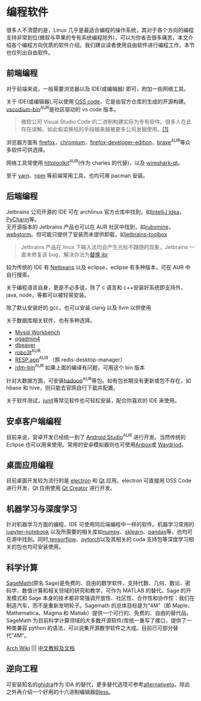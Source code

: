 # 编程软件

很多人不清楚的是，Linux 几乎是最适合编程的操作系统，其对于各个方向的编程支持非常到位(微软与苹果的专有系统编程除外)，可以为你省去很多痛苦。本文介绍各个编程方向优质的软件介绍。我们建议读者使用自由软件进行编程工作，本节也仅列出自由软件。

## 前端编程

对于前端来说，一般需要浏览器以及 IDE(或编辑器) 即可，附加一些网络工具。

关于 IDE(或编辑器),可以使用 [OSS code](https://archlinux.org/packages/extra/x86_64/code/)，它是由官方仓库的生成的开源构建。[vscodium-bin](https://aur.archlinux.org/packages/vscodium-bin/)<sup>AUR</sup>是社区驱动的 vs code 版本。

> 微软公司 Visual Studio Code 的二进制构建实际为专有软件。很多人在此存在误解。如此偷梁换柱的手段越来越被更多公司发掘使用。[[1]](https://carlchenet.com/you-think-the-visual-studio-code-binary-you-use-is-a-free-software-think-again/)

浏览器方面有 [firefox](https://archlinux.org/packages/extra/x86_64/firefox/)，[chromium](https://archlinux.org/packages/extra/x86_64/chromium/)，[firefox-developer-edition](https://archlinux.org/packages/extra/x86_64/firefox-developer-edition/)，[brave](https://aur.archlinux.org/packages/brave-dev-bin/)<sup>AUR</sup>等众多软件可供选择。

网络工具常使用 [httptoolkit](https://aur.archlinux.org/packages/httptoolkit/)<sup>AUR</sup>(作为 charles 的代替)，以及 [wireshark-qt](https://archlinux.org/packages/extra/x86_64/wireshark-qt/)。

至于 [yarn](https://archlinux.org/packages/extra/any/yarn/)、[npm](https://archlinux.org/packages/extra/any/npm/) 等前端常用工具，也均可用 pacman 安装。

## 后端编程

Jetbrains 公司开源的 IDE 可在 archlinux 官方仓库中找到，如[IntelliJ Idea](https://archlinux.org/packages/extra/x86_64/intellij-idea-community-edition/)，[PyCharm](https://archlinux.org/packages/extra/x86_64/pycharm-community-edition/)等。  
无开源版本的 Jetbrains 产品也可以在 AUR 社区中找到，如[rubymine](https://aur.archlinux.org/packages/rubymine)，[webstorm](https://aur.archlinux.org/packages/webstorm)。但可能只提供了安装而未提供卸载，如[jetbrains-toolbox](https://aur.archlinux.org/packages/jetbrains-toolbox)

> Jetbrains 产品在 linux 下输入法均会产生光标不跟随的现象，Jetbrains 一直未修复该 bug，解决办法为[替换 jbr](https://github.com/RikudouPatrickstar/JetBrainsRuntime-for-Linux-x64)

较为传统的 IDE 有 [Netbeans](https://archlinux.org/packages/extra/any/netbeans/) 以及 eclipse，eclipse 有多种版本，可在 AUR 中自行搜索。

关于编程语言自身，更是不必多说，除了 c 语言和 c++安装好系统即支持外，java, node，等都可以被轻易安装。

除了默认安装好的 gcc，也可以安装 clang 以及 llvm 以供使用

关于数据库相关软件，也有多种选择。

- [Mysql Workbench](https://archlinux.org/packages/extra/x86_64/mysql-workbench/)
- [pgadmin4](https://archlinux.org/packages/extra/x86_64/pgadmin4/)
- [dbeaver](https://archlinux.org/packages/extra/x86_64/dbeaver/)
- [robo3t](https://aur.archlinux.org/packages/robo3t-bin/)<sup>AUR</sup>
- [RESP.app](https://aur.archlinux.org/packages/resp-app/)<sup>AUR</sup> （原 redis-desktop-manager）
- [rdm-bin](https://aur.archlinux.org/packages/rdm-bin/)<sup>AUR</sup> 如果上面的编译有问题，可用这个 bin 版本

针对大数据方面，可安装[hadoop](https://aur.archlinux.org/packages/hadoop/)<sup>AUR</sup>等包。如有包长期没有更新或包不存在，如 hbase 和 hive，则只能去官网自行下载并配置。

关于软件测试，[junit](https://archlinux.org/packages/extra/any/junit/)等常见软件也可轻松安装，配合你喜欢的 IDE 来使用。

## 安卓客户端编程

目前来说，安卓开发已经统一到了 [Android Studio](https://aur.archlinux.org/packages/android-studio/)<sup>AUR</sup> 进行开发。当然传统的 Eclipse 也可以用来使用。常用的安卓模拟器则也可使用[Anbox](https://wiki.archlinux.org/title/Anbox#Installation)或 [Waydriod](https://wiki.archlinux.org/title/Waydroid#Installation)。

## 桌面应用编程

目前桌面开发较为流行的是 [electron](https://archlinux.org/packages/extra/x86_64/electron/) 和 [Qt](https://archlinux.org/packages/extra/x86_64/qt6-base/) 应用。electron 可直接用 OSS Code 进行开发，Qt 应用使用 [Qt Creator](https://archlinux.org/packages/extra/x86_64/qtcreator/) 进行开发。

## 机器学习与深度学习

针对机器学习方面的编程，IDE 可使用同后端编程中一样的软件。机器学习常用的[jupyter-notebook](https://archlinux.org/packages/extra/any/jupyter-notebook/) 以及所需要的相关库如[numpy](https://archlinux.org/packages/extra/x86_64/python-numpy/)、[sklearn](https://archlinux.org/packages/extra/x86_64/python-scikit-learn/)、[pandas](https://archlinux.org/packages/extra/x86_64/python-pandas/)等，也均可在源中找到。同时,[tensorflow](https://archlinux.org/packages/extra/x86_64/tensorflow/)、[pytorch](https://archlinux.org/packages/?sort=&q=python-pytorch&maintainer=&flagged=)以及其相关的 cuda 支持包等深度学习相关的包也均可安装使用。

## 科学计算

[SageMath](https://www.sagemath.org/)(原名 Sage)是免费的、自由的数学软件，支持代数、几何、数论、密码学、数值计算和相关领域的研究和教学，可作为 MATLAB 的替代。Sage 的开发模式和 Sage 本身的技术都非常强调开放性、社区性、合作性和协作性：我们在制造汽车，而不是重新发明轮子。Sagemath 的总体目标是为"4M"（即 Maple、Mathematica、Magma 和 Matlab）提供一个可行的、免费的、自由的替代品。SageMath 为目前科学计算领域的大多数开源软件/库统一重写了接口，提供了一种类兼容 python 的语法，可以说集开源数学软件之大成。目前已可部分替代"4M"。

[Arch Wiki](https://wiki.archlinux.org/title/SageMath) ||| [中文教程及文档](https://www.osgeo.cn/sagemath/index.html)

## 逆向工程

可安装知名的[ghidra](https://archlinux.org/packages/extra/x86_64/ghidra/)作为 IDA 的替代，更多替代选项可参考[alternativeto](https://alternativeto.net/software/ida/)。除此之外再介绍一个好用的十六进制编辑器[Bless](https://archlinux.org/packages/extra/any/bless/)。
